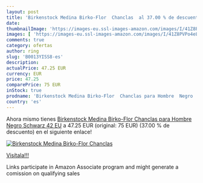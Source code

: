 ```yaml
---
layout: post
title: 'Birkenstock Medina Birko-Flor  Chanclas  al 37.00 % de descuento'
date: 
thumbnailImage: 'https://images-eu.ssl-images-amazon.com/images/I/41Z8PVPo4eL._SL200_.jpg'
images: [ 'https://images-eu.ssl-images-amazon.com/images/I/41Z8PVPo4eL._SL200_.jpg' ]
comments: true
category: ofertas
author: ring
slug: 'B0013YISS8-es'
description:
actualPrice: 47.25 EUR
currency: EUR
price: 47.25
comparePrice: 75 EUR
inStock: true
prodname: 'Birkenstock Medina Birko-Flor  Chanclas para Hombre  Negro  Schwarz   42 EU'
country: 'es'
---
```


Ahora mismo tienes [Birkenstock Medina Birko-Flor  Chanclas para Hombre  Negro  Schwarz   42 EU](https://www.amazon.es/dp/B0013YISS8/?tag=tolees-21) a 47.25 EUR (original: 75 EUR) (37.00 %  de descuento) en el siguiente enlace!

[![Birkenstock Medina Birko-Flor  Chanclas ](https://images-eu.ssl-images-amazon.com/images/I/41Z8PVPo4eL._SL200_.jpg)](https://www.amazon.es/dp/B0013YISS8/?tag=tolees-21)

[Visítala!!!](https://www.amazon.es/dp/B0013YISS8/?tag=tolees-21)

Links participate in Amazon Associate program and might generate a comission on qualifying sales
